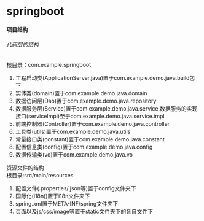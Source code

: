 # springboot  
#### 项目结构  
###### 代码层的结构  

根目录：com.example.springboot  
1. 工程启动类(ApplicationServer.java)置于com.example.demo.java.build包下  
2. 实体类(domain)置于com.example.demo.java.domain  
3. 数据访问层(Dao)置于com.example.demo.java.repository  
4. 数据服务层(Service)置于com.example.demo.java.service,数据服务的实现接口(serviceImpl)至于com.example.demo.java.service.impl  
5. 前端控制器(Controller)置于com.example.demo.java.controller  
6. 工具类(utils)置于com.example.demo.java.utils  
7. 常量接口类(constant)置于com.example.demo.java.constant  
8. 配置信息类(config)置于com.example.demo.java.config  
9. 数据传输类(vo)置于com.example.demo.java.vo    

资源文件的结构  
根目录:src/main/resources  
1. 配置文件(.properties/.json等)置于config文件夹下  
2. 国际化(i18n))置于i18n文件夹下  
3. spring.xml置于META-INF/spring文件夹下  
4. 页面以及js/css/image等置于static文件夹下的各自文件下  


<!-- [基于SpringBoot开发一套完整的项目](https://blog.csdn.net/xwd718/article/details/80640357)   -->
<!-- [基于SpringBoot开发一个Restful服务，实现增删改查功能](http://www.cnblogs.com/xuwujing/p/8260935.html%20)   -->

